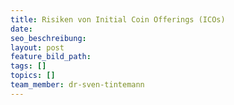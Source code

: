 ```yaml
---
title: Risiken von Initial Coin Offerings (ICOs)
date:
seo_beschreibung:
layout: post
feature_bild_path:
tags: []
topics: []
team_member: dr-sven-tintemann
---
```

